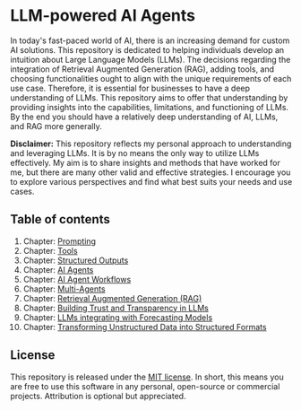 # LLM-powered AI Agents

In today's fast-paced world of AI, there is an increasing demand for custom AI solutions. This repository is dedicated to helping individuals develop an intuition about Large Language Models (LLMs). The decisions regarding the integration of Retrieval Augmented Generation (RAG), adding tools, and choosing functionalities ought to align with the unique requirements of each use case. Therefore, it is essential for businesses to have a deep understanding of LLMs. This repository aims to offer that understanding by providing insights into the capabilities, limitations, and functioning of LLMs. By the end you should have a relatively deep understanding of AI, LLMs, and RAG more generally.

**Disclaimer:** This repository reflects my personal approach to understanding and leveraging LLMs. It is by no means the only way to utilize LLMs effectively. My aim is to share insights and methods that have worked for me, but there are many other valid and effective strategies. I encourage you to explore various perspectives and find what best suits your needs and use cases.

## Table of contents

1. Chapter: [Prompting](/01_chapter_prompting.ipynb)
2. Chapter: [Tools](/02_chapter_tools.ipynb)
3. Chapter: [Structured Outputs](/03_chapter_structured_outputs.ipynb)
4. Chapter: [AI Agents](/04_chapter_ai_agents.ipynb)
5. Chapter: [AI Agent Workflows](/05_chapter_ai_agent_workflows.ipynb)
6. Chapter: [Multi-Agents](/06_chapter_multi_agents.ipynb)
7. Chapter: [Retrieval Augmented Generation (RAG)](/07_chapter_rag.ipynb)
8. Chapter: [Building Trust and Transparency in LLMs](/08_chapter_trust_and_transparency.ipynb)
9. Chapter: [LLMs integrating with Forecasting Models]()
10. Chapter: [Transforming Unstructured Data into Structured Formats]()

## License

This repository is released under the [MIT license](/LICENSE). In short, this means you are free to use this software in any personal, open-source or commercial projects. Attribution is optional but appreciated.
